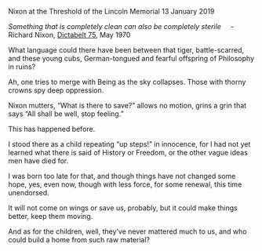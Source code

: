 Nixon at the Threshold of the Lincoln Memorial
13 January 2019

*Something that is completely clean can also be completely sterile*
&nbsp;&nbsp;&nbsp;&nbsp;- Richard Nixon, <a href="https://www.nixonlibrary.gov/sites/default/files/virtuallibrary/recordings/dictabelts/DB075_01.mp3">Dictabelt 75</a>, May 1970

What language could there have been
between that tiger, battle-scarred,
and these young cubs, German-tongued
and fearful offspring of Philosophy in ruins?

Ah, one tries to merge with Being as the sky collapses.
Those with thorny crowns spy deep oppression.

Nixon mutters, “What is there to save?”
allows no motion, grins a grin that says
“All shall be well, stop feeling.”

This has happened before.

I stood there as a child
repeating “up steps!” in innocence,
for I had not yet learned what there is said
of History or Freedom,
or the other vague ideas men have died for.

I was born too late for that,
and though things have not changed
some hope, yes, even now,
though with less force,
for some renewal,
this time unendorsed.

It will not come on wings
or save us, probably,
but it could make things better,
keep them moving.

And as for the children, well, 
they’ve never mattered much to us,
and who could build a home from such raw material?
